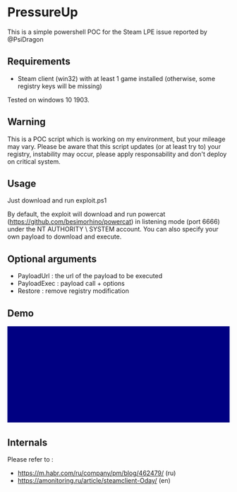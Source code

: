 # PressureUp

This is a simple powershell POC for the Steam LPE issue reported by @PsiDragon

Requirements
------------
* Steam client (win32) with at least 1 game installed (otherwise, some registry keys will be missing)

Tested on windows 10 1903.

Warning
-------

This is a POC script which is working on my environment, but your mileage may vary.
Please be aware that this script updates (or at least try to) your registry, instability may occur, please apply responsability and don't deploy on critical system. 


Usage
-----

Just download and run exploit.ps1

By default, the exploit will download and run powercat (https://github.com/besimorhino/powercat) in listening mode (port 6666) under the NT AUTHORITY \ SYSTEM account. 
You can also specify your own payload to download and execute.

Optional arguments
------------------

* PayloadUrl : the url of the payload to be executed
* PayloadExec : payload call + options
* Restore : remove registry modification

Demo 
-----

![](terminalizer.gif)

Internals
---------

Please refer to : 
* https://m.habr.com/ru/company/pm/blog/462479/ (ru)
* https://amonitoring.ru/article/steamclient-Oday/ (en)









